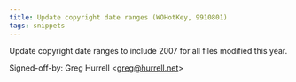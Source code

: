 ```yaml
---
title: Update copyright date ranges (WOHotKey, 9910801)
tags: snippets
---
```


Update copyright date ranges to include 2007 for all files modified this year.

Signed-off-by: Greg Hurrell &lt;greg@hurrell.net&gt;
